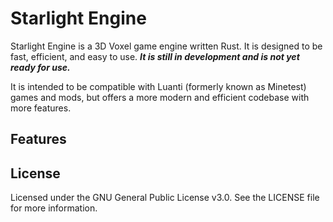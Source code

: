 # Starlight Engine

Starlight Engine is a 3D Voxel game engine written Rust. It is designed to be fast, efficient, and easy to use. ***It is still in development and is not yet ready for use.***

It is intended to be compatible with Luanti (formerly known as Minetest) games and mods, but offers a more modern and efficient codebase with more features.

## Features

## License

Licensed under the GNU General Public License v3.0. See the LICENSE file for more information.
